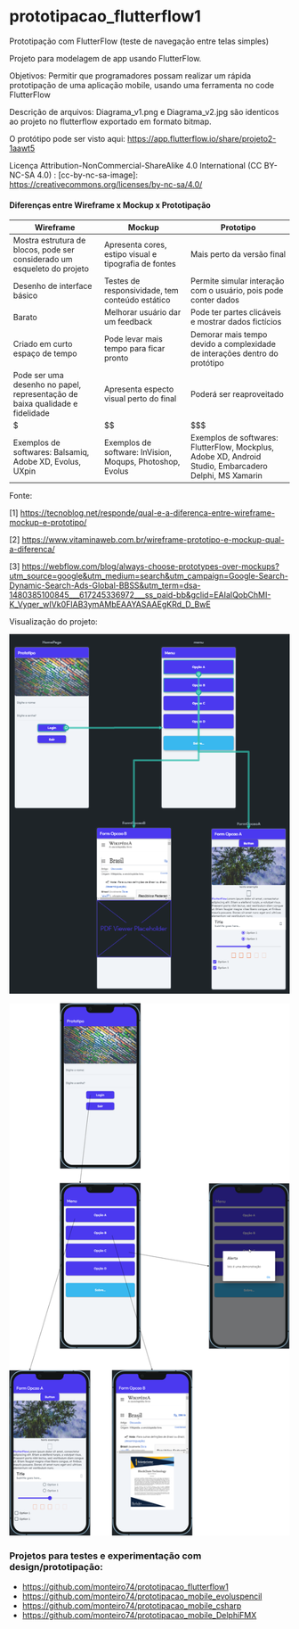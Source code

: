 # prototipacao_flutterflow1
Prototipação com FlutterFlow (teste de navegação entre telas simples)

Projeto para modelagem de app usando FlutterFlow.

Objetivos: Permitir que programadores possam realizar um rápida prototipação de uma aplicação mobile, usando uma ferramenta no code FlutterFlow

Descrição de arquivos:
Diagrama_v1.png e Diagrama_v2.jpg são identicos ao projeto no flutterflow exportado em formato bitmap.

O protótipo pode ser visto aqui: https://app.flutterflow.io/share/projeto2-1aawt5

Licença Attribution-NonCommercial-ShareAlike 4.0 International (CC BY-NC-SA 4.0) : [cc-by-nc-sa-image]: https://creativecommons.org/licenses/by-nc-sa/4.0/




#### Diferenças entre Wireframe x Mockup x Prototipação

| Wireframe  | Mockup | Prototipo |
| ------------- | ------------- | ------- |
| Mostra estrutura de blocos, pode ser considerado um esqueleto do projeto | Apresenta cores, estipo visual e tipografia de fontes | Mais perto da versão final |
| Desenho de interface básico  | Testes de responsividade, tem conteúdo estático | Permite simular interação com o usuário, pois pode conter dados |
| Barato  | Melhorar usuário dar um feedback | Pode ter partes clicáveis e mostrar dados fictícios |
| Criado em curto espaço de tempo | Pode levar mais tempo para ficar pronto | Demorar mais tempo devido a complexidade de interações dentro do protótipo |
| Pode ser uma desenho no papel, representação de baixa qualidade e fidelidade  | Apresenta especto visual perto do final | Poderá ser reaproveitado |
| $  | $$ | $$$ |
| Exemplos de softwares: Balsamiq, Adobe XD, Evolus, UXpin  | Exemplos de software: InVision, Moqups, Photoshop, Evolus | Exemplos de softwares: FlutterFlow, Mockplus, Adobe XD, Android Studio, Embarcadero Delphi, MS Xamarin |

Fonte:

[1] https://tecnoblog.net/responde/qual-e-a-diferenca-entre-wireframe-mockup-e-prototipo/

[2] https://www.vitaminaweb.com.br/wireframe-prototipo-e-mockup-qual-a-diferenca/

[3] https://webflow.com/blog/always-choose-prototypes-over-mockups?utm_source=google&utm_medium=search&utm_campaign=Google-Search-Dynamic-Search-Ads-Global-BBSS&utm_term=dsa-1480385100845___617245336972___ss_paid-bb&gclid=EAIaIQobChMI-K_Vyqer_wIVk0FIAB3ymAMbEAAYASAAEgKRd_D_BwE

Visualização do projeto:

![Diagrama1](https://github.com/monteiro74/prototipacao_flutterflow1/blob/main/imagens/Diagrama_v1.png?raw=true)

![Diagrama2](https://github.com/monteiro74/prototipacao_flutterflow1/blob/main/imagens/Diagrama_v2.png?raw=true)



### Projetos para testes e experimentação com design/prototipação:

* https://github.com/monteiro74/prototipacao_flutterflow1
* https://github.com/monteiro74/prototipacao_mobile_evoluspencil
* https://github.com/monteiro74/prototipacao_mobile_csharp
* https://github.com/monteiro74/prototipacao_mobile_DelphiFMX

